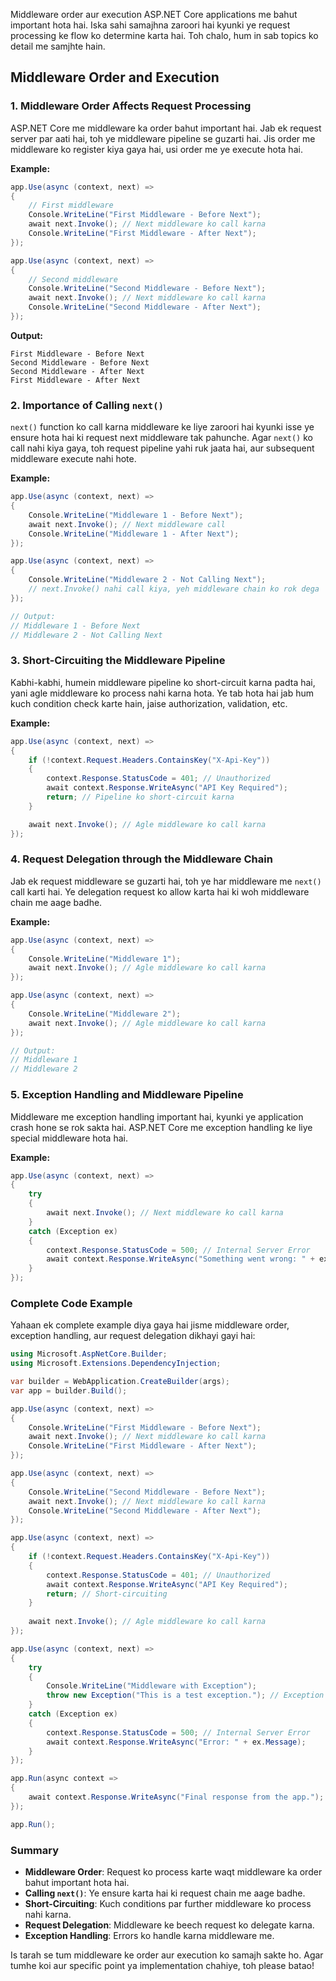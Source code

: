 Middleware order aur execution ASP.NET Core applications me bahut important hota hai. Iska sahi samajhna zaroori hai kyunki ye request processing ke flow ko determine karta hai. Toh chalo, hum in sab topics ko detail me samjhte hain.

## Middleware Order and Execution

### 1. Middleware Order Affects Request Processing

ASP.NET Core me middleware ka order bahut important hai. Jab ek request server par aati hai, toh ye middleware pipeline se guzarti hai. Jis order me middleware ko register kiya gaya hai, usi order me ye execute hota hai. 

**Example:**
```csharp
app.Use(async (context, next) =>
{
    // First middleware
    Console.WriteLine("First Middleware - Before Next");
    await next.Invoke(); // Next middleware ko call karna
    Console.WriteLine("First Middleware - After Next");
});

app.Use(async (context, next) =>
{
    // Second middleware
    Console.WriteLine("Second Middleware - Before Next");
    await next.Invoke(); // Next middleware ko call karna
    Console.WriteLine("Second Middleware - After Next");
});
```

**Output:**
```
First Middleware - Before Next
Second Middleware - Before Next
Second Middleware - After Next
First Middleware - After Next
```

### 2. Importance of Calling `next()`

`next()` function ko call karna middleware ke liye zaroori hai kyunki isse ye ensure hota hai ki request next middleware tak pahunche. Agar `next()` ko call nahi kiya gaya, toh request pipeline yahi ruk jaata hai, aur subsequent middleware execute nahi hote.

**Example:**
```csharp
app.Use(async (context, next) =>
{
    Console.WriteLine("Middleware 1 - Before Next");
    await next.Invoke(); // Next middleware call
    Console.WriteLine("Middleware 1 - After Next");
});

app.Use(async (context, next) =>
{
    Console.WriteLine("Middleware 2 - Not Calling Next");
    // next.Invoke() nahi call kiya, yeh middleware chain ko rok dega
});

// Output: 
// Middleware 1 - Before Next
// Middleware 2 - Not Calling Next
```

### 3. Short-Circuiting the Middleware Pipeline

Kabhi-kabhi, humein middleware pipeline ko short-circuit karna padta hai, yani agle middleware ko process nahi karna hota. Ye tab hota hai jab hum kuch condition check karte hain, jaise authorization, validation, etc.

**Example:**
```csharp
app.Use(async (context, next) =>
{
    if (!context.Request.Headers.ContainsKey("X-Api-Key"))
    {
        context.Response.StatusCode = 401; // Unauthorized
        await context.Response.WriteAsync("API Key Required");
        return; // Pipeline ko short-circuit karna
    }

    await next.Invoke(); // Agle middleware ko call karna
});
```

### 4. Request Delegation through the Middleware Chain

Jab ek request middleware se guzarti hai, toh ye har middleware me `next()` call karti hai. Ye delegation request ko allow karta hai ki woh middleware chain me aage badhe.

**Example:**
```csharp
app.Use(async (context, next) =>
{
    Console.WriteLine("Middleware 1");
    await next.Invoke(); // Agle middleware ko call karna
});

app.Use(async (context, next) =>
{
    Console.WriteLine("Middleware 2");
    await next.Invoke(); // Agle middleware ko call karna
});

// Output:
// Middleware 1
// Middleware 2
```

### 5. Exception Handling and Middleware Pipeline

Middleware me exception handling important hai, kyunki ye application crash hone se rok sakta hai. ASP.NET Core me exception handling ke liye special middleware hota hai.

**Example:**
```csharp
app.Use(async (context, next) =>
{
    try
    {
        await next.Invoke(); // Next middleware ko call karna
    }
    catch (Exception ex)
    {
        context.Response.StatusCode = 500; // Internal Server Error
        await context.Response.WriteAsync("Something went wrong: " + ex.Message);
    }
});
```

### Complete Code Example

Yahaan ek complete example diya gaya hai jisme middleware order, exception handling, aur request delegation dikhayi gayi hai:

```csharp
using Microsoft.AspNetCore.Builder;
using Microsoft.Extensions.DependencyInjection;

var builder = WebApplication.CreateBuilder(args);
var app = builder.Build();

app.Use(async (context, next) =>
{
    Console.WriteLine("First Middleware - Before Next");
    await next.Invoke(); // Next middleware ko call karna
    Console.WriteLine("First Middleware - After Next");
});

app.Use(async (context, next) =>
{
    Console.WriteLine("Second Middleware - Before Next");
    await next.Invoke(); // Next middleware ko call karna
    Console.WriteLine("Second Middleware - After Next");
});

app.Use(async (context, next) =>
{
    if (!context.Request.Headers.ContainsKey("X-Api-Key"))
    {
        context.Response.StatusCode = 401; // Unauthorized
        await context.Response.WriteAsync("API Key Required");
        return; // Short-circuiting
    }
    
    await next.Invoke(); // Agle middleware ko call karna
});

app.Use(async (context, next) =>
{
    try
    {
        Console.WriteLine("Middleware with Exception");
        throw new Exception("This is a test exception."); // Exception throw karna
    }
    catch (Exception ex)
    {
        context.Response.StatusCode = 500; // Internal Server Error
        await context.Response.WriteAsync("Error: " + ex.Message);
    }
});

app.Run(async context =>
{
    await context.Response.WriteAsync("Final response from the app.");
});

app.Run();
```

### Summary

- **Middleware Order**: Request ko process karte waqt middleware ka order bahut important hota hai.
- **Calling `next()`**: Ye ensure karta hai ki request chain me aage badhe.
- **Short-Circuiting**: Kuch conditions par further middleware ko process nahi karna.
- **Request Delegation**: Middleware ke beech request ko delegate karna.
- **Exception Handling**: Errors ko handle karna middleware me.

Is tarah se tum middleware ke order aur execution ko samajh sakte ho. Agar tumhe koi aur specific point ya implementation chahiye, toh please batao!
